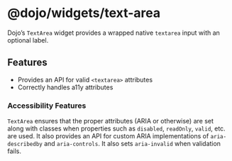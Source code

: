<span class="citation" data-cites="dojo/widgets/text-area"><span class="citation" data-cites="dojo/widgets/text-area">@dojo/widgets/text-area</span></span>
===========================================================================================================================================================

Dojo’s `TextArea` widget provides a wrapped native `textarea` input with an optional label.

Features
--------

-   Provides an API for valid `<textarea>` attributes
-   Correctly handles a11y attributes

### Accessibility Features

`TextArea` ensures that the proper attributes (ARIA or otherwise) are set along with classes when properties such as `disabled`, `readOnly`, `valid`, etc. are used. It also provides an API for custom ARIA implementations of `aria-describedby` and `aria-controls`. It also sets `aria-invalid` when validation fails.

